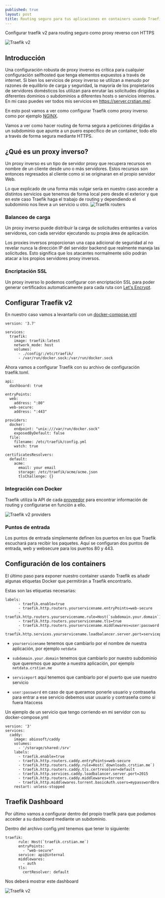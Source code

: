 ```yaml
---
published: true
layout: post
title: Routing seguro para tus aplicaciones en containers usando Traefik v2 con Let's Encrypt
---
```

Configurar traefik v2 para routing seguro como proxy reverso con HTTPS

![Traefik v2](https://containo.us/content/images/2019/11/image-108.png)

## Introducción

Una configuración robusta de proxy inverso es crítica para cualquier configuración selfhosted que tenga elementos expuestos a través de internet. Si bien los servicios de proxy inverso se utilizan a menudo por razones de equilibrio de carga y seguridad, la mayoría de los propietarios de servidores domésticos los utilizan para enrutar las solicitudes dirigidas a diferentes dominios o subdominios a diferentes hosts o servicios internos. En mi caso puedes ver todos mis servicios en https://server.crstian.me/.

En esto post vamos a ver como configurar Traefik como proxy inverso como por ejemplo [NGINX](https://www.nginx.com/).

Vamos a ver como hacer routing de forma segura a peticiones dirigidas a un subdominio que apunte a un puero específico de un container, todo ello a través de forma segura mediante HTTPS.

## ¿Qué es un proxy inverso?

Un proxy inverso es un tipo de servidor proxy que recupera recursos en nombre de un cliente desde uno o más servidores. Estos recursos son entonces regresados al cliente como si se originaran en el propio servidor Web.

Lo que explicado de una forma más vulgar sería en nuestro caso acceder a distintos servicios que tenemos de forma local pero desde el exterior y que en este caso Traefik haga el trabajo de routing y dependiendo el subdominio nos lleve a un servicio u otro.
![Traefik routers](https://docs.traefik.io/v2.0/assets/img/services.png)

### Balanceo de carga

Un proxy inverso puede distribuir la carga de solicitudes entrantes a varios servidores, con cada servidor ejecutando su propia área de aplicación.

Los proxies inversos proporcionan una capa adicional de seguridad al no revelar nunca la dirección IP del servidor backend que realmente maneja las solicitudes. Esto significa que los atacantes normalmente sólo podrán atacar a los propios servidores proxy inversos.

### Encriptación SSL

Un proxy inverso lo podemos configurar con encriptación SSL para poder generar certificados automaticamente para cada ruta con [Let's Encrypt](https://letsencrypt.org/es/).

## Configurar Traefik v2

En nuestro caso vamos a levantarlo con un [docker-compose.yml](https://docs.docker.com/compose/)

```
version: '3.7'

services:
  traefik:
    image: traefik:latest
    network_mode: host
    volumes:
      - ./config/:/etc/traefik/
      - /var/run/docker.sock:/var/run/docker.sock
```
Ahora vamos a configurar Traefik con su archivo de configuración traefik.toml.

```
api:
  dashboard: true

entryPoints:
  web:
    address: ":80"
  web-secure:
    address: ":443"

providers:
  docker:
    endpoint: "unix:///var/run/docker.sock"
    exposedByDefault: false
  file:
    filename: /etc/traefik/config.yml
    watch: true

certificatesResolvers:
  default:
    acme:
      email: your email
      storage: /etc/traefik/acme/acme.json
      tlsChallenge: {}
```

### Integración con Docker

Traefik utiliza la API de cada [proveedor](https://docs.traefik.io/providers/overview/) para encontrar información de routing y configurarse en función a ello.

![Traefik v2 providers](https://docs.traefik.io/assets/img/providers.png)

### Puntos de entrada

Los puntos de entrada simplemente definen los puertos en los que Traefik escuchará para recibir los paquetes. Aquí se configuran dos puntos de entrada, web y websecure para los puertos 80 y 443.

## Configuración de los containers

El último paso para exponer nuestro container usando Traefik es añadir algunas etiquetas Docker que permitirán a Traefik encontrarlo.

Estas son las etiquetas necesarias: 

```
labels:
      - traefik.enable=true
      - traefik.http.routers.yourservicename.entryPoints=web-secure
      - traefik.http.routers.yourservicename.rule=Host(`subdomain.your.domain`)
      - traefik.http.routers.yourservicename.tls=true
      - traefik.http.routers.yourservicename.middlewares=user:password
      - traefik.http.services.yourservicename.loadbalancer.server.port=serviceport    
```
- `yourservicename` tenemos que cambiarlo por el nombre de nuestra aplicación, por ejemplo `netdata`

- `subdomain.your.domain` tenemos que cambiarlo por nuestro subdominio que queremos que apunte a nuestra aplicación, por ejemplo `netdata.crstian.me`

- `serviceport` aquí tenemos que cambiarlo por el puerto que use nuestro servicio

- `user:password` en caso de que queramos ponerle usuario y contraseña para entrar a ese servicio debemos usar usuario y contraseña como si fuera htaccess


Un ejemplo de un servicio que tengo corriendo en mi servidor con su docker-compose.yml

```
version: '3'
services:
  caddy:
    image: abiosoft/caddy
    volumes:
      - '/storage/shared:/srv'
    labels:
      - traefik.enable=true
      - traefik.http.routers.caddy.entryPoints=web-secure
      - traefik.http.routers.caddy.rule=Host(`downloads.crstian.me`)
      - traefik.http.routers.caddy.tls.certresolver=default
      - traefik.http.services.caddy.loadbalancer.server.port=2015
      - traefik.http.routers.caddy.middlewares=torrent
      - traefik.http.middlewares.torrent.basicAuth.users=mypasswordbro
    restart: unless-stopped
```
## Traefik Dashboard

Por último vamos a configurar dentro del propio traefik para que podamos acceder a su dashboard mediante un subdominio.

Dentro del archivo config.yml tenemos que tener lo siguiente:

```
traefik:
      rule: Host(`traefik.crstian.me`)
      entryPoints:
        - "web-secure"
      service: api@internal
      middlewares:
        - auth
      tls:
        certResolver: default
```
Nos deberá mostrar este dashboard 

![Traefik v2](https://containo.us/content/images/2019/11/image-108.png)